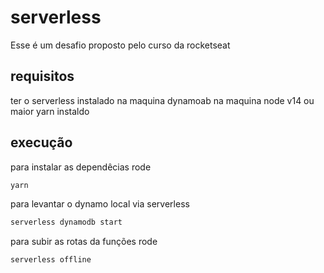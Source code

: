 # serverless

Esse é um desafio proposto pelo curso da rocketseat

## requisitos

ter o serverless instalado na maquina
dynamoab na maquina
node v14 ou maior
yarn instaldo

## execução

para instalar as dependêcias rode

```sh
yarn
```

para levantar o dynamo local via serverless

```sh
serverless dynamodb start
```

para subir as rotas da funções rode

```sh
serverless offline
```
